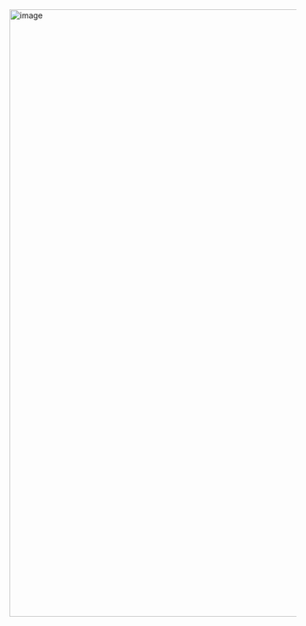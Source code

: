 <img width="1831" height="1068" alt="image" src="https://github.com/user-attachments/assets/73e69b20-bce2-4da7-9a1f-d7f239cf4303" />
